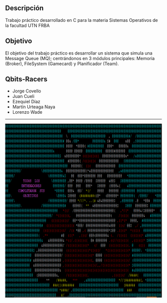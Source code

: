 ## Descripción
Trabajo práctico desarrollado en C para la materia Sistemas Operativos de la facultad UTN FRBA

## Objetivo
El objetivo del trabajo práctico es desarrollar un sistema que simula una Message Queue (MQ); centrándonos en 3 módulos principales: Memoria (Broker), FileSystem (Gamecard) y Planificador (Team).

## Qbits-Racers
  - Jorge Covello
  - Juan Cueli
  - Ezequiel Díaz
  - Martín Urteaga Naya
  - Lorenzo Wade
  
----------------------------
<img src="https://github.com/jjf-covello/Qbits-Racers/blob/master/DelibirdPiola.PNG" height="560" width="660">
